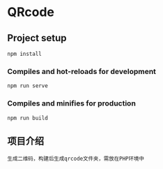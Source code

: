 # QRcode

## Project setup
```
npm install
```

### Compiles and hot-reloads for development
```
npm run serve
```

### Compiles and minifies for production
```
npm run build
```

## 项目介绍
```
生成二维码，构建后生成qrcode文件夹，需放在PHP环境中
```